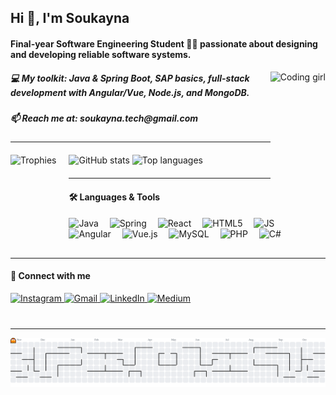<h2 align="left">Hi 👋, I'm Soukayna</h2>
<h4 align="left">Final-year Software Engineering Student 👩‍💻 passionate about designing and developing reliable software systems.</h4>

<img align="right" height="200" src="https://raw.githubusercontent.com/SoukaynaFR/SoukaynaFR/main/giphy.gif" alt="Coding girl" />

<h5 align="left">💻 My toolkit: Java & Spring Boot, SAP basics, full-stack development with Angular/Vue, Node.js, and MongoDB.</h5>

<h5 align="left">📫 Reach me at: soukayna.tech@gmail.com</h5>

---

<div align="left" style="margin-top: 20px; margin-bottom: 20px;">
  <img src="https://github-readme-stats.vercel.app/api?username=SoukaynaFR&show_icons=true&include_all_commits=true&theme=vision-friendly-dark" height="150" alt="GitHub stats" />
  <img src="https://github-readme-stats.vercel.app/api/top-langs/?username=SoukaynaFR&layout=compact&langs_count=5&theme=vision-friendly-dark" height="150" alt="Top languages" />
    <img src="https://github-profile-trophy.vercel.app/?username=SoukaynaFR&theme=dracula&no-bg=true" height="150" alt="Trophies" style="float:left; margin-right:20px;" />

</div>

---

<h4 align="left">🛠 Languages & Tools</h4>
<div align="left" style="margin-bottom: 30px;">
  <img src="https://cdn.jsdelivr.net/gh/devicons/devicon/icons/java/java-original.svg" height="30" alt="Java" /> <img width="10" />
  <img src="https://cdn.jsdelivr.net/gh/devicons/devicon/icons/spring/spring-original.svg" height="30" alt="Spring" /> <img width="10" />
  <img src="https://cdn.jsdelivr.net/gh/devicons/devicon/icons/react/react-original.svg" height="30" alt="React" /> <img width="10" />
  <img src="https://cdn.jsdelivr.net/gh/devicons/devicon/icons/html5/html5-original.svg" height="30" alt="HTML5" /> <img width="10" />
  <img src="https://cdn.jsdelivr.net/gh/devicons/devicon/icons/javascript/javascript-original.svg" height="30" alt="JS" /> <img width="10" />
  <img src="https://cdn.jsdelivr.net/gh/devicons/devicon/icons/angularjs/angularjs-original.svg" height="30" alt="Angular" /> <img width="10" />
  <img src="https://cdn.jsdelivr.net/gh/devicons/devicon/icons/vuejs/vuejs-original.svg" height="30" alt="Vue.js" /> <img width="10" />
  <img src="https://cdn.jsdelivr.net/gh/devicons/devicon/icons/mysql/mysql-original.svg" height="30" alt="MySQL" /> <img width="10" />
  <img src="https://cdn.jsdelivr.net/gh/devicons/devicon/icons/php/php-original.svg" height="30" alt="PHP" /> <img width="10" />
  <img src="https://cdn.jsdelivr.net/gh/devicons/devicon/icons/csharp/csharp-original.svg" height="30" alt="C#" /> <img width="10" />
</div>

---

<h4 align="left">🔗 Connect with me</h4>
<div align="left" style="margin-bottom: 40px;">
  <a href="https://www.instagram.com/soukayna_elf/" target="_blank">
    <img src="https://img.shields.io/static/v1?message=Instagram&logo=instagram&color=E4405F&style=for-the-badge" height="35" alt="Instagram" />
  </a>
  <a href="mailto:soukayna.tech@gmail.com" target="_blank">
    <img src="https://img.shields.io/static/v1?message=Gmail&logo=gmail&color=D14836&style=for-the-badge" height="35" alt="Gmail" />
  </a>
  <a href="https://www.linkedin.com/in/soukayna-el-ferchouni/" target="_blank">
    <img src="https://img.shields.io/static/v1?message=LinkedIn&logo=linkedin&color=0077B5&style=for-the-badge" height="35" alt="LinkedIn" />
  </a>
  <a href="https://medium.com/@soukaynafr" target="_blank">
    <img src="https://img.shields.io/static/v1?message=Medium&logo=medium&color=12100E&style=for-the-badge" height="35" alt="Medium" />
  </a>
</div>

---

<picture>
  <source media="(prefers-color-scheme: dark)" srcset="https://raw.githubusercontent.com/SoukaynaFR/SoukaynaFR/output/pacman-contribution-graph-dark.svg">
  <source media="(prefers-color-scheme: light)" srcset="https://raw.githubusercontent.com/SoukaynaFR/SoukaynaFR/output/pacman-contribution-graph.svg">
  <img alt="Pac-Man contribution graph" src="https://raw.githubusercontent.com/SoukaynaFR/SoukaynaFR/output/pacman-contribution-graph.svg">
</picture>
